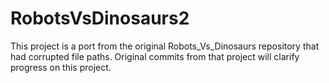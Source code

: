 # RobotsVsDinosaurs2

This project is a port from the original Robots_Vs_Dinosaurs repository that had corrupted file paths. Original commits from that project will clarify progress on this project.
